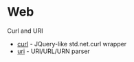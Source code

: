 # Web

Curl and URI

* [curl](modules/core/curl.md) - JQuery-like std.net.curl wrapper
* [uri](modules/core/uri.md) - URI/URL/URN parser

